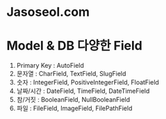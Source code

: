 # Jasoseol.com


# Model & DB 다양한 Field
  1. Primary Key : AutoField
  2. 문자열 : CharField, TextField, SlugField
  3. 숫자 : IntegerField, PositiveIntegerField, FloatField
  4. 날짜/시간 : DateField, TimeField, DateTimeField
  5. 참/거짓 : BooleanField, NullBooleanField
  6. 파일 : FileField, ImageField, FilePathField
